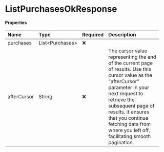 # ListPurchasesOkResponse

**Properties**

| Name        | Type              | Required | Description                                                                                                                                                                                                                                                                                     |
| :---------- | :---------------- | :------- | :---------------------------------------------------------------------------------------------------------------------------------------------------------------------------------------------------------------------------------------------------------------------------------------------- |
| purchases   | List\<Purchases\> | ❌       |                                                                                                                                                                                                                                                                                                 |
| afterCursor | String            | ❌       | The cursor value representing the end of the current page of results. Use this cursor value as the "afterCursor" parameter in your next request to retrieve the subsequent page of results. It ensures that you continue fetching data from where you left off, facilitating smooth pagination. |
